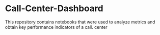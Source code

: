 # Call-Center-Dashboard
This repository contains notebooks that were used to analyze metrics and obtain key performance indicators of a call. center
